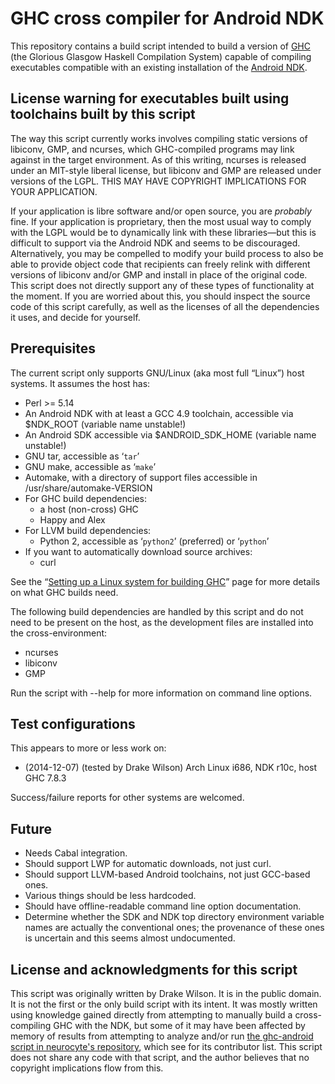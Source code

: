 # GHC cross compiler for Android NDK

This repository contains a build script intended to build a version of
[GHC](https://www.haskell.org/ghc/) (the Glorious Glasgow Haskell
Compilation System) capable of compiling executables compatible with an
existing installation of the [Android
NDK](http://developer.android.com/tools/sdk/ndk/index.html).

## License warning for executables built using toolchains built by this script

The way this script currently works involves compiling static versions
of libiconv, GMP, and ncurses, which GHC-compiled programs may link
against in the target environment.  As of this writing, ncurses is
released under an MIT-style liberal license, but libiconv and GMP are
released under versions of the LGPL.  THIS MAY HAVE COPYRIGHT
IMPLICATIONS FOR YOUR APPLICATION.

If your application is libre software and/or open source, you are
_probably_ fine.  If your application is proprietary, then the most
usual way to comply with the LGPL would be to dynamically link with
these libraries—but this is difficult to support via the Android NDK
and seems to be discouraged.  Alternatively, you may be compelled to
modify your build process to also be able to provide object code that
recipients can freely relink with different versions of libiconv
and/or GMP and install in place of the original code.  This script
does not directly support any of these types of functionality at the
moment.  If you are worried about this, you should inspect the source
code of this script carefully, as well as the licenses of all the
dependencies it uses, and decide for yourself.

## Prerequisites

The current script only supports GNU/Linux (aka most full “Linux”)
host systems.  It assumes the host has:

  - Perl >= 5.14
  - An Android NDK with at least a GCC 4.9 toolchain, accessible
    via $NDK_ROOT (variable name unstable!)
  - An Android SDK accessible via $ANDROID_SDK_HOME (variable name
    unstable!)
  - GNU tar, accessible as ‘`tar`’
  - GNU make, accessible as ‘`make`’
  - Automake, with a directory of support files accessible in
    /usr/share/automake-VERSION
  - For GHC build dependencies:
    + a host (non-cross) GHC
    + Happy and Alex
  - For LLVM build dependencies:
    + Python 2, accessible as ‘`python2`’ (preferred) or ‘`python`’
  - If you want to automatically download source archives:
    + curl

See the “[Setting up a Linux system for building
GHC](https://ghc.haskell.org/trac/ghc/wiki/Building/Preparation/Linux)”
page for more details on what GHC builds need.

The following build dependencies are handled by this script and do not
need to be present on the host, as the development files are installed
into the cross-environment:

  - ncurses
  - libiconv
  - GMP

Run the script with --help for more information on command line options.

## Test configurations

This appears to more or less work on:

  - (2014-12-07) (tested by Drake Wilson)
    Arch Linux i686, NDK r10c, host GHC 7.8.3

Success/failure reports for other systems are welcomed.

## Future

  - Needs Cabal integration.
  - Should support LWP for automatic downloads, not just curl.
  - Should support LLVM-based Android toolchains, not just GCC-based ones.
  - Various things should be less hardcoded.
  - Should have offline-readable command line option documentation.
  - Determine whether the SDK and NDK top directory environment variable
    names are actually the conventional ones; the provenance of these
    ones is uncertain and this seems almost undocumented.

## License and acknowledgments for this script

This script was originally written by Drake Wilson.  It is in the
public domain.  It is not the first or the only build script with its
intent.  It was mostly written using knowledge gained directly from
attempting to manually build a cross-compiling GHC with the NDK, but
some of it may have been affected by memory of results from attempting
to analyze and/or run [the ghc-android script in neurocyte's
repository](https://github.com/neurocyte/ghc-android), which see for
its contributor list.  This script does not share any code with that
script, and the author believes that no copyright implications flow
from this.
